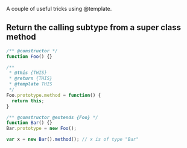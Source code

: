 A couple of useful tricks using @template.

## Return the calling subtype from a super class method

```js
/** @constructor */
function Foo() {}

/** 
 * @this {THIS}
 * @return {THIS}
 * @template THIS
 */
Foo.prototype.method = function() {
  return this;
}

/** @constructor @extends {Foo} */
function Bar() {}
Bar.prototype = new Foo();

var x = new Bar().method(); // x is of type "Bar"
```
